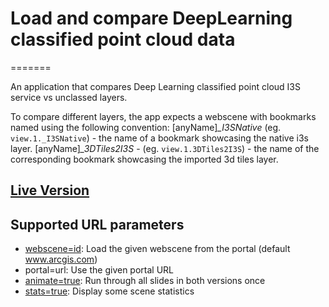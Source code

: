 # Load and compare DeepLearning classified point cloud data
=======

An application that compares Deep Learning classified point cloud I3S service vs unclassed layers.

To compare different layers, the app expects a webscene with bookmarks named using the following convention:
[anyName]*_I3SNative*  (eg. `view.1._I3SNative`) - the name of a bookmark showcasing the native i3s layer.
[anyName]*_3DTiles2I3S* - (eg. `view.1.3DTiles2I3S`) - the name of the corresponding bookmark showcasing the imported 3d tiles layer.

## [Live Version](https://tamrat-b.github.io/deeplearning)

## Supported URL parameters

* [webscene=id](https://3dcities.maps.arcgis.com/home/item.html?id=5f50ba90605142c09523e37fabe141e5): Load the given webscene from the portal (default www.arcgis.com)
* portal=url: Use the given portal URL
* [animate=true](https://tamrat-b.github.io/i3scompare?animate=true): Run through all slides in both versions once
* [stats=true](https://tamrat-b.github.io/i3scompare/?stats=true): Display some scene statistics
